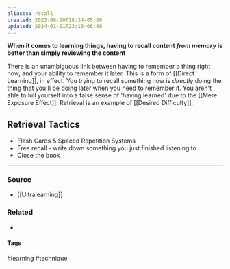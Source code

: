 ```yaml
---
aliases: recall
created: 2023-08-20T18:34-05:00
updated: 2024-01-01T23:13-06:00
---
```

**When it comes to learning things, having to recall content *from memory* is better than simply reviewing the content**

There is an unambiguous link between having to remember a thing right now, and your ability to remember it later. This is a form of [[Direct Learning]], in effect. You trying to recall something now is *directly* doing the thing that you'll be doing later when you need to remember it. You aren't able to lull yourself into a false sense of 'having learned' due to the [[Mere Exposure Effect]]. Retrieval is an example of [[Desired Difficulty]].

## Retrieval Tactics
- Flash Cards & Spaced Repetition Systems
- Free recall - write down something you just finished listening to
- Close the book

---
### Source
- [[Ultralearning]]

### Related
- 

#### Tags
#learning #technique 